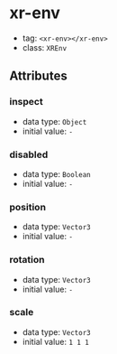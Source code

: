 
# xr-env

- tag: `<xr-env></xr-env>`
- class: `XREnv`

## Attributes


### inspect

- data type: `Object`
- initial value: `-`

  

### disabled

- data type: `Boolean`
- initial value: `-`

  

### position

- data type: `Vector3`
- initial value: `-`

  

### rotation

- data type: `Vector3`
- initial value: `-`

  

### scale

- data type: `Vector3`
- initial value: `1 1 1`

  
